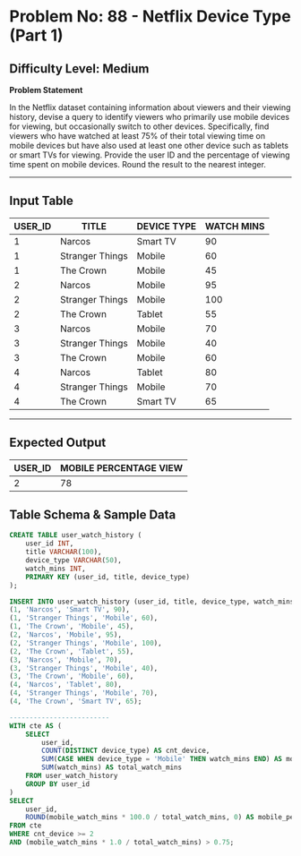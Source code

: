 # **Problem No: 88 - Netflix Device Type (Part 1)**
## **Difficulty Level:** **Medium**  

**Problem Statement**  

In the Netflix dataset containing information about viewers and their viewing history, devise a query to identify viewers who primarily use mobile devices for viewing, but occasionally switch to other devices. Specifically, find viewers who have watched at least 75% of their total viewing time on mobile devices but have also used at least one other device such as tablets or smart TVs for viewing. Provide the user ID and the percentage of viewing time spent on mobile devices. Round the result to the nearest integer.

---
## **Input Table**

| USER_ID | TITLE             | DEVICE TYPE | WATCH MINS |
|---------|-------------------|-------------|------------|
| 1       | Narcos            | Smart TV    | 90         |
| 1       | Stranger Things   | Mobile      | 60         |
| 1       | The Crown         | Mobile      | 45         |
| 2       | Narcos            | Mobile      | 95         |
| 2       | Stranger Things   | Mobile      | 100        |
| 2       | The Crown         | Tablet      | 55         |
| 3       | Narcos            | Mobile      | 70         |
| 3       | Stranger Things   | Mobile      | 40         |
| 3       | The Crown         | Mobile      | 60         |
| 4       | Narcos            | Tablet      | 80         |
| 4       | Stranger Things   | Mobile      | 70         |
| 4       | The Crown         | Smart TV    | 65         |
----------------------------------------

## **Expected Output**  

| USER_ID | MOBILE PERCENTAGE VIEW |
|---------|------------------------|
| 2       | 78                     |

## **Table Schema & Sample Data**  

```sql
CREATE TABLE user_watch_history (
    user_id INT,
    title VARCHAR(100),
    device_type VARCHAR(50),
    watch_mins INT,
    PRIMARY KEY (user_id, title, device_type)
);

INSERT INTO user_watch_history (user_id, title, device_type, watch_mins) VALUES
(1, 'Narcos', 'Smart TV', 90),
(1, 'Stranger Things', 'Mobile', 60),
(1, 'The Crown', 'Mobile', 45),
(2, 'Narcos', 'Mobile', 95),
(2, 'Stranger Things', 'Mobile', 100),
(2, 'The Crown', 'Tablet', 55),
(3, 'Narcos', 'Mobile', 70),
(3, 'Stranger Things', 'Mobile', 40),
(3, 'The Crown', 'Mobile', 60),
(4, 'Narcos', 'Tablet', 80),
(4, 'Stranger Things', 'Mobile', 70),
(4, 'The Crown', 'Smart TV', 65);

-------------------------
WITH cte AS (
    SELECT 
        user_id, 
        COUNT(DISTINCT device_type) AS cnt_device,
        SUM(CASE WHEN device_type = 'Mobile' THEN watch_mins END) AS mobile_watch_mins,
        SUM(watch_mins) AS total_watch_mins
    FROM user_watch_history
    GROUP BY user_id
)
SELECT 
    user_id,
    ROUND(mobile_watch_mins * 100.0 / total_watch_mins, 0) AS mobile_percentage_view
FROM cte
WHERE cnt_device >= 2
AND (mobile_watch_mins * 1.0 / total_watch_mins) > 0.75;


